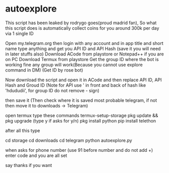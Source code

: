 # autoexplore

This script has been leaked by rodrygo goes(proud madrid fan), So what this script does is automatically collect coins for you around 300k per day via 1 single ID

Open my.telegram.org then login with any account and in app title and short name type anything and get you API ID and API Hash (save it you will need in later stuffs also)
Download ACode from playstore or Notepad++ if you are on PC
Download Termux from playstore
Get the group ID where the bot is working fine any group will work(Because you cannot use explore command in DM) (Get ID by rose bot)

Now download the script and open it in ACode and then replace API ID, API Hash and Groud ID (Note for API use ' in front and back of hash like 'hdududii', for group ID do not remove - sign)

then save it (Then check where it is saved most probable telegram, if not then move it to downloads -> Telegram)

open termux type these commands
termux-setup-storage
pkg update && pkg upgrade (type y if asks  for y/n)
pkg install python
pip install telethon

after all this type 

cd storage
cd downloads
cd telegram
python autoexplore.py

when asks for phone number (use 91 before number and do not add +)
enter code
and you are all set

say thanks if you want
